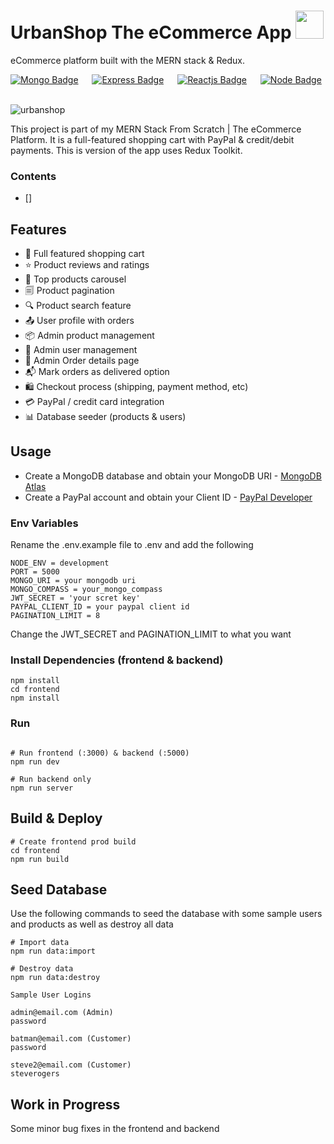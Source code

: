 # UrbanShop The eCommerce App <img src="https://www.pngmart.com/files/11/E-Commerce-PNG-Transparent.png" height="45px" width = "45px"/>
eCommerce platform built with the MERN stack & Redux.

[![Mongo Badge](http://img.shields.io/badge/Database%20-MongoDB-darkgreen?style=for-the-badge&logo=mongodb)](https://www.mongodb.com/)
&emsp;
[![Express Badge](http://img.shields.io/badge/Server%20-Express-black?style=for-the-badge&logo=express)](https://expressjs.com/)
&emsp;
[![Reactjs Badge](http://img.shields.io/badge/Client%20-React-blue?style=for-the-badge&logo=react)](https://reactjs.org/)
&emsp;
[![Node Badge](http://img.shields.io/badge/Backend%20-Node-green?style=for-the-badge&logo=node.js)](https://nodejs.org/en/)
&emsp;


![urbanshop](https://github.com/umangutkarsh/UrbanShop-The_eCommerce_app/assets/95426993/b46212e6-06cc-4cd7-bc2f-0e795a2a074a)

This project is part of my MERN Stack From Scratch | The eCommerce Platform. It is a full-featured shopping cart with PayPal & credit/debit payments.
This is version of the app uses Redux Toolkit.




### Contents
* []



## Features
* 🛒 Full featured shopping cart
* ⭐ Product reviews and ratings
* 📱 Top products carousel
* 🗐 Product pagination
* 🔍 Product search feature
* 📤 User profile with orders
* 📦 Admin product management
* 👤 Admin user management
* 🧾 Admin Order details page
* 📬 Mark orders as delivered option
* 🛍️ Checkout process (shipping, payment method, etc)
* 💳 PayPal / credit card integration
* 📊 Database seeder (products & users)



## Usage
* Create a MongoDB database and obtain your MongoDB URI - [MongoDB Atlas](https://www.mongodb.com/cloud/atlas/register)
* Create a PayPal account and obtain your Client ID - [PayPal Developer](https://developer.paypal.com/home)

### Env Variables
Rename the .env.example file to .env and add the following
```
NODE_ENV = development
PORT = 5000
MONGO_URI = your mongodb uri
MONGO_COMPASS = your_mongo_compass
JWT_SECRET = 'your scret key'
PAYPAL_CLIENT_ID = your paypal client id
PAGINATION_LIMIT = 8
```
Change the JWT_SECRET and PAGINATION_LIMIT to what you want

### Install Dependencies (frontend & backend)
```
npm install
cd frontend
npm install
```

### Run
```

# Run frontend (:3000) & backend (:5000)
npm run dev

# Run backend only
npm run server
```


## Build & Deploy
```
# Create frontend prod build
cd frontend
npm run build
```


## Seed Database
Use the following commands to seed the database with some sample users and products as well as destroy all data
```
# Import data
npm run data:import

# Destroy data
npm run data:destroy
```
```
Sample User Logins

admin@email.com (Admin)
password

batman@email.com (Customer)
password

steve2@email.com (Customer)
steverogers
```


## Work in Progress
Some minor bug fixes in the frontend and backend

